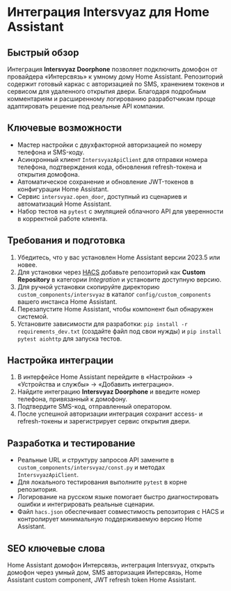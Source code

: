 # Интеграция Intersvyaz для Home Assistant

## Быстрый обзор
Интеграция **Intersvyaz Doorphone** позволяет подключить домофон от провайдера «Интерсвязь» к умному дому Home Assistant. Репозиторий содержит готовый каркас с авторизацией по SMS, хранением токенов и сервисом для удаленного открытия двери. Благодаря подробным комментариям и расширенному логированию разработчикам проще адаптировать решение под реальные API компании.

## Ключевые возможности
- Мастер настройки с двухфакторной авторизацией по номеру телефона и SMS-коду.
- Асинхронный клиент `IntersvyazApiClient` для отправки номера телефона, подтверждения кода, обновления refresh-токена и открытия домофона.
- Автоматическое сохранение и обновление JWT-токенов в конфигурации Home Assistant.
- Сервис `intersvyaz.open_door`, доступный из сценариев и автоматизаций Home Assistant.
- Набор тестов на `pytest` с эмуляцией облачного API для уверенности в корректной работе клиента.

## Требования и подготовка
1. Убедитесь, что у вас установлен Home Assistant версии 2023.5 или новее.
2. Для установки через [HACS](https://hacs.xyz/) добавьте репозиторий как **Custom Repository** в категории *Integration* и установите доступную версию.
3. Для ручной установки скопируйте директорию `custom_components/intersvyaz` в каталог `config/custom_components` вашего инстанса Home Assistant.
4. Перезапустите Home Assistant, чтобы компонент был обнаружен системой.
5. Установите зависимости для разработки: `pip install -r requirements_dev.txt` (создайте файл под свои нужды) и `pip install pytest aiohttp` для запуска тестов.

## Настройка интеграции
1. В интерфейсе Home Assistant перейдите в «Настройки» → «Устройства и службы» → «Добавить интеграцию».
2. Найдите интеграцию **Intersvyaz Doorphone** и введите номер телефона, привязанный к домофону.
3. Подтвердите SMS-код, отправленный оператором.
4. После успешной авторизации интеграция сохранит access- и refresh-токены и зарегистрирует сервис открытия двери.

## Разработка и тестирование
- Реальные URL и структуру запросов API замените в `custom_components/intersvyaz/const.py` и методах `IntersvyazApiClient`.
- Для локального тестирования выполните `pytest` в корне репозитория.
- Логирование на русском языке помогает быстро диагностировать ошибки и интегрировать реальные сценарии.
- Файл `hacs.json` обеспечивает совместимость репозитория с HACS и контролирует минимальную поддерживаемую версию Home Assistant.

## SEO ключевые слова
Home Assistant домофон Интерсвязь, интеграция Intersvyaz, открыть домофон через умный дом, SMS авторизация Интерсвязь, Home Assistant custom component, JWT refresh token Home Assistant.
